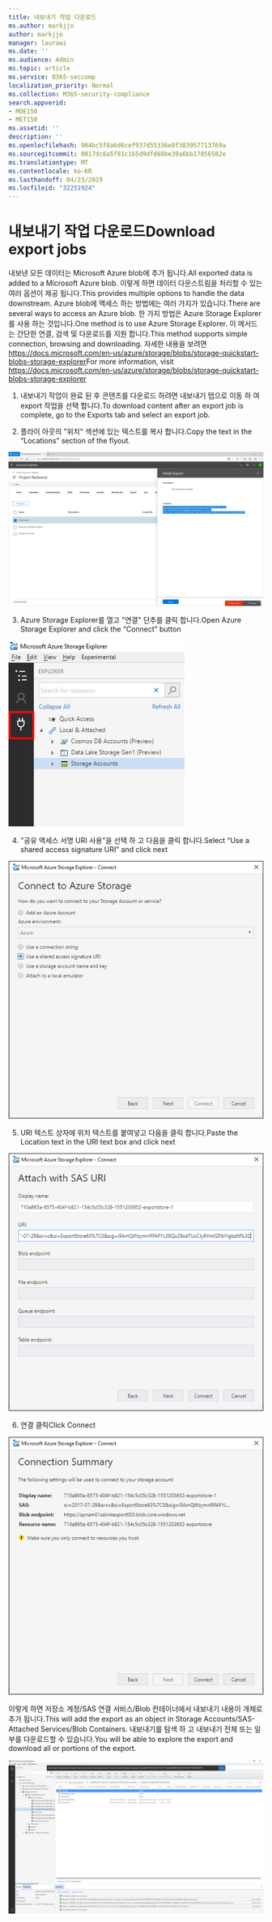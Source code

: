 ```yaml
---
title: 내보내기 작업 다운로드
ms.author: markjjo
author: markjjo
manager: laurawi
ms.date: ''
ms.audience: Admin
ms.topic: article
ms.service: O365-seccomp
localization_priority: Normal
ms.collection: M365-security-compliance
search.appverid:
- MOE150
- MET150
ms.assetid: ''
description: ''
ms.openlocfilehash: 904bc5f8a6d6cef937d55336e8f383957713769a
ms.sourcegitcommit: 0017dc6a5f81c165d9dfd88be39a6bb17856582e
ms.translationtype: MT
ms.contentlocale: ko-KR
ms.lasthandoff: 04/23/2019
ms.locfileid: "32251924"
---
```

# <a name="download-export-jobs"></a><span data-ttu-id="a3667-102">내보내기 작업 다운로드</span><span class="sxs-lookup"><span data-stu-id="a3667-102">Download export jobs</span></span>

<span data-ttu-id="a3667-103">내보낸 모든 데이터는 Microsoft Azure blob에 추가 됩니다.</span><span class="sxs-lookup"><span data-stu-id="a3667-103">All exported data is added to a Microsoft Azure blob.</span></span> <span data-ttu-id="a3667-104">이렇게 하면 데이터 다운스트림을 처리할 수 있는 여러 옵션이 제공 됩니다.</span><span class="sxs-lookup"><span data-stu-id="a3667-104">This provides multiple options to handle the data downstream.</span></span> <span data-ttu-id="a3667-105">Azure blob에 액세스 하는 방법에는 여러 가지가 있습니다.</span><span class="sxs-lookup"><span data-stu-id="a3667-105">There are several ways to access an Azure blob.</span></span> <span data-ttu-id="a3667-106">한 가지 방법은 Azure Storage Explorer를 사용 하는 것입니다.</span><span class="sxs-lookup"><span data-stu-id="a3667-106">One method is to use Azure Storage Explorer.</span></span> <span data-ttu-id="a3667-107">이 메서드는 간단한 연결, 검색 및 다운로드를 지원 합니다.</span><span class="sxs-lookup"><span data-stu-id="a3667-107">This method supports simple connection, browsing and downloading.</span></span> <span data-ttu-id="a3667-108">자세한 내용을 보려면<https://docs.microsoft.com/en-us/azure/storage/blobs/storage-quickstart-blobs-storage-explorer></span><span class="sxs-lookup"><span data-stu-id="a3667-108">For more information, visit <https://docs.microsoft.com/en-us/azure/storage/blobs/storage-quickstart-blobs-storage-explorer></span></span>

1.  <span data-ttu-id="a3667-109">내보내기 작업이 완료 된 후 콘텐츠를 다운로드 하려면 내보내기 탭으로 이동 하 여 export 작업을 선택 합니다.</span><span class="sxs-lookup"><span data-stu-id="a3667-109">To download content after an export job is complete, go to the Exports tab and select an export job.</span></span>

2.  <span data-ttu-id="a3667-110">플라이 아웃의 "위치" 섹션에 있는 텍스트를 복사 합니다.</span><span class="sxs-lookup"><span data-stu-id="a3667-110">Copy the text in the “Locations” section of the flyout.</span></span>

![](../media/eDiscoExportJob.png)

3.  <span data-ttu-id="a3667-111">Azure Storage Explorer를 열고 "연결" 단추를 클릭 합니다.</span><span class="sxs-lookup"><span data-stu-id="a3667-111">Open Azure Storage Explorer and click the “Connect” button</span></span>

![](../media/AzureStorageConnect.png)

4.  <span data-ttu-id="a3667-112">"공유 액세스 서명 URI 사용"을 선택 하 고 다음을 클릭 합니다.</span><span class="sxs-lookup"><span data-stu-id="a3667-112">Select “Use a shared access signature URI” and click next</span></span>

![](../media/AzureStorageConnect2.png)

5.  <span data-ttu-id="a3667-113">URI 텍스트 상자에 위치 텍스트를 붙여넣고 다음을 클릭 합니다.</span><span class="sxs-lookup"><span data-stu-id="a3667-113">Paste the Location text in the URI text box and click next</span></span>

![](../media/AzureStorageConnect3.png)

6.  <span data-ttu-id="a3667-114">연결 클릭</span><span class="sxs-lookup"><span data-stu-id="a3667-114">Click Connect</span></span>

![](../media/AzureStorageConnect4.png)

<span data-ttu-id="a3667-115">이렇게 하면 저장소 계정/SAS 연결 서비스/Blob 컨테이너에서 내보내기 내용이 개체로 추가 됩니다.</span><span class="sxs-lookup"><span data-stu-id="a3667-115">This will add the export as an object in Storage Accounts/SAS-Attached Services/Blob Containers.</span></span> <span data-ttu-id="a3667-116">내보내기를 탐색 하 고 내보내기 전체 또는 일부를 다운로드할 수 있습니다.</span><span class="sxs-lookup"><span data-stu-id="a3667-116">You will be able to explore the export and download all or portions of the export.</span></span>

![](../media/AzureStorageConnect5.png)